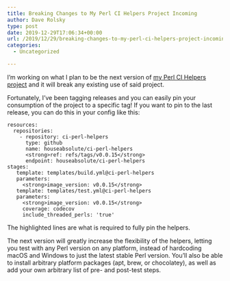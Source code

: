 ```yaml
---
title: Breaking Changes to My Perl CI Helpers Project Incoming
author: Dave Rolsky
type: post
date: 2019-12-29T17:06:34+00:00
url: /2019/12/29/breaking-changes-to-my-perl-ci-helpers-project-incoming/
categories:
  - Uncategorized

---
```

I&#8217;m working on what I plan to be the next version of [my Perl CI Helpers project][1] and it will break any existing use of said project.

Fortunately, I&#8217;ve been tagging releases and you can easily pin your consumption of the project to a specific tag! If you want to pin to the last release, you can do this in your config like this:

    resources:
      repositories:
        - repository: ci-perl-helpers
          type: github
          name: houseabsolute/ci-perl-helpers
          <strong>ref: refs/tags/v0.0.15</strong>
          endpoint: houseabsolute/ci-perl-helpers
    stages:
       template: templates/build.yml@ci-perl-helpers
       parameters:
         <strong>image_version: v0.0.15</strong>
       template: templates/test.yml@ci-perl-helpers
       parameters:
         <strong>image_version: v0.0.15</strong>
         coverage: codecov
         include_threaded_perls: 'true'

The highlighted lines are what is required to fully pin the helpers.

The next version will greatly increase the flexibility of the helpers, letting you test with any Perl version on any platform, instead of hardcoding macOS and Windows to just the latest stable Perl version. You&#8217;ll also be able to install arbitrary platform packages (apt, brew, or chocolatey), as well as add your own arbitrary list of pre- and post-test steps.

 [1]: https://blog.urth.org/2019/11/18/my-new-ci-helpers-for-perl/
